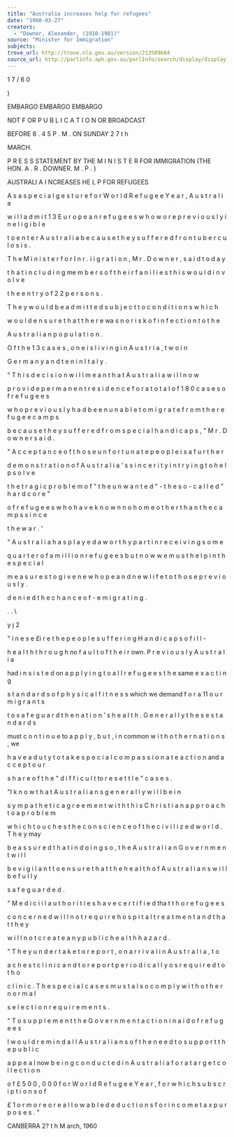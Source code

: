 ```yaml
---
title: "Australia increases help for refugees"
date: "1960-03-27"
creators:
  - "Downer, Alexander, (1910-1981)"
source: "Minister for Immigration"
subjects:
trove_url: http://trove.nla.gov.au/version/213589684
source_url: http://parlinfo.aph.gov.au/parlInfo/search/display/display.w3p;query=Id%3A%22media/pressrel/HPR10007017%22
---
```


 1 7 / 6 0

 )

 EMBARGO EMBARGO EMBARGO

 NOT F OR P U B L I C A T I O N  OR BROADCAST 

 BEFORE 6 . 4 5  P . M .  ON SUNDAY 2 7 t h  

 MARCH.

 P R E S S  STATEMENT BY THE M I N I S T E R  FOR IMMIGRATION  (THE HON.  A . R .  DOWNER. M . P .  )

 AUSTRALI A I NCREASES   HE L P  FOR REFUGEES

 A s  a s p e c i a l  g e s t u r e  f o r  W o r l d  R e f u g e e  Y e a r ,  A u s t r a l i a  

 w i l l  a d m i t  1 3  E u r o p e a n  r e f u g e e s  w h o  w o r e  p r e v i o u s l y  i n e l i g i b l e  

 t o  e n t e r  A u s t r a l i a  b e c a u s e  t h e y  s u f f e r e d  f r o n  t u b e r c u l o s i s .

 T h e  M i n i s t e r  f o r  I n r . i i g r a t i o n ,  M r .  D o w n e r ,  s a i d  t o d a y  

 t h a t  i n c l u d i n g  me m b e r s  o f  t h e i r  f a n i l i e s  t h i s  w o u l d  i n v o l v e  

 t h e  e n t r y  o f  2 2  p e r s o n s .

 T h e y  w o u l d  b e  a d m i t t e d  s u b j e c t  t o  c o n d i t i o n s  w h i c h  

 w o u l d  e n s u r e  t h a t  t h e r e  wa s  n o  r i s k  o f  i n f e c t i o n  t o  t h e  

 A u s t r a l i a n  p o p u l a t i o n .

 O f  t h e  1 3  c a s e s ,  o n e  i s  l i v i n g  i n  A u s t r i a  , t w o  i n  

 G e r m a n y  a n d  t e n  i n  I t a l y .

 " T h i s  d e c i s i o n  w i l l  m e a n  t h a t  A u s t r a l i a  w i l l  n o w  

 p r o v i d e  p e r m a n e n t  r e s i d e n c e  f o r  a t o t a l  o f  1 8 0  c a s e s  o f  r e f u g e e s  

 w h o  p r e v i o u s l y  h a d  b e e n  u n a b l e  t o  m i g r a t e  f r o m  t h e  r e f u g e e  c a m p s  

 b e c a u s e  t h e y  s u f f e r e d  f r o m  s p e c i a l  h a n d i c a p s , "  M r .  D o w n e r  s a i d .

 " A c c e p t a n c e  o f  t h o s e  u n f o r t u n a t e  p e o p l e  i s  a f u r t h e r  

 d e m o n s t r a t i o n  o f  A u s t r a l i a ’ s  s i n c e r i t y  i n  t r y i n g  t o  h e l p  s o l v e  

 t h e  t r a g i c  p r o b l e m  o f  " t h e  u n w a n t e d "  -  t h e  s o - c a l l e d  " h a r d  c o r e "  

 o f  r e f u g e e s  w h o  h a v e  k n o w n  n o  h o m e  o t h e r  t h a n  t h e  c a m p s  s i n c e  

 t h e  w a r .  '

 " A u s t r a l i a  h a s  p l a y e d  a w o r t h y  p a r t  i n  r e c e i v i n g  s o m e  

 q u a r t e r  o f  a m i l l i o n  r e f u g e e s  b u t  n o w  w e  m u s t  h e l p  i n  t h e  s p e c i a l  

 m e a s u r e s  t o  g i v e  n e w  h o p e  a n d  n e w  l i f e  t o  t h o s e  p r e v i o u s l y  . 

 d e n i e d  t h e  c h a n c e  o f  - e m i g r a t i n g .

 . .  \

 y j 2

 " i n e s e  £i r e  t h e  p e o p l e  s u f f e r i n g  H a n d i c a p s  o f  i l l -  

 h e a l t h  t h r o u g h  no f a u l t  o f  t h e i r  own. P r e v i o u s l y  A u s t r a l i a  

 had i n s i s t e d  on a p p l y i n g  t o  a l l  r e f u g e e s  t h e  same e x a c t i n g  

 s t a n d a r d s  o f  p h y s i c a l  f i t n e s s  which we demand f o r  a 11 o u r  m i g r a n t s  

 t o  s a f e g u a r d  t h e  n a t i o n ’ s h e a l t h .  G e n e r a l l y  t h e s e  s t a n d a r d s  

 must c o n t i n u e  to a p p l y , b u t ,  i n  common w i t h  o t h e r  n a t i o n s ,  we 

 h a v e  a d u t y  t o  t a k e  s p e c i a l  c o m p a s s i o n a t e  a c t i o n  and a c c e p t  o u r  

 s h a r e  o f  t h e  " d i f f i c u l t  to  r e s e t t l e "  c a s e s .

 "I k n o w  t h a t  A u s t r a l i a n s  g e n e r a l l y  w i l l  b e  i n  

 s y m p a t h e t i c  a g r e e m e n t  w i t h  t h i s  C h r i s t i a n  a p p r o a c h  t o  a p r o b l e m  

 w h i c h  t o u c h e s  t h e  c o n s c i e n c e  o f  t h e  c i v i l i z e d  w o r l d .  T h e y  may 

 b e  a s s u r e d  t h a t  i n  d o i n g  s o ,  t h e  A u s t r a l i a n  G o v e r n m e n t  w i l l  

 b e  v i g i l a n t  t o  e n s u r e  t h a t  t h e  h e a l t h  o f  A u s t r a l i a n s  w i l l  b e  f u l l y  

 s a f e g u a r d e d .

 " M e d i c i i l  a u t h o r i t i e s  h a v e  c e r t i f i e d  tha t  t h o  r e f u g e e s  

 c o n c e r n e d  w i l l  n o t  r e q u i r e  h o s p i t a l  t r e a t m e n t  a n d  t h a t  t h e y  

 w i l l  n o t  c r e a t e  a n y  p u b l i c  h e a l t h  h a z a r d .

 " T h e y  u n d e r t a k e  t o  r e p o r t ,  o n  a r r i v a l  i n  A u s t r a l i a ,  t o  

 a c h e s t  c l i n i c  a n d  t o  r e p o r t  p e r i o d i c a l l y  o s  r e q u i r e d  t o  t h o  

 c l i n i c .  T h e  s p e c i a l  c a s e s  m u s t  a l s o  c o m p l y  w i t h  o t h e r  n o r m a l  

 s e l e c t i o n  r e q u i r e m e n t s .

 " T o  s u p p l e m e n t  t h e  G o v e r n m e n t  a c t i o n  i n  a i d  o f  r e f u g e e s  

 I  w o u l d  r e m i n d  a l l  A u s t r a l i a n s  o f  t h e  n e e d  t o  s u p p o r t  t h e  p u b l i c  

 a p p e a l  now  b e i n g  c o n d u c t e d  i n  A u s t r a l i a  f o r  a t a r g e t  c o l l e c t i o n  

 o f  £ 5 0 0 , 0 0 0  f o r  W o r l d  R e f u g e e  Y e a r ,  f o r  w h i c h  s u b s c r i p t i o n s  o f  

 £ 1  o r  m o r e  o r e  a l l o w a b l e  d e d u c t i o n s  f o r  i n c o m e  t a x  p u r p o s e s . "

 CANBERRA 2? t h  M arch, 1960

